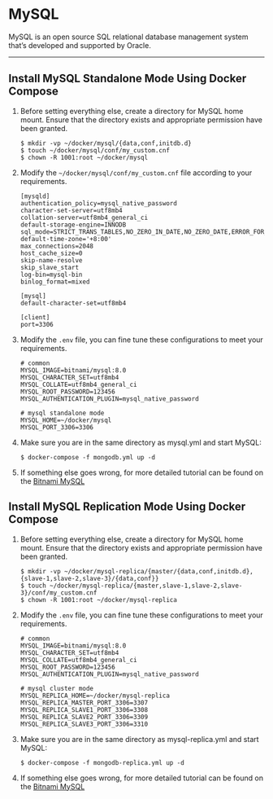 # MySQL

MySQL is an open source SQL relational database management system that’s developed and supported by Oracle.

---

## Install MySQL Standalone Mode Using Docker Compose

1. Before setting everything else, create a directory for MySQL home mount. Ensure that the directory exists and appropriate permission have been granted.
   
   ```shell
   $ mkdir -vp ~/docker/mysql/{data,conf,initdb.d}
   $ touch ~/docker/mysql/conf/my_custom.cnf
   $ chown -R 1001:root ~/docker/mysql
   ```
   
2. Modify the `~/docker/mysql/conf/my_custom.cnf` file according to your requirements.

   ```properties
   [mysqld]
   authentication_policy=mysql_native_password
   character-set-server=utf8mb4
   collation-server=utf8mb4_general_ci
   default-storage-engine=INNODB
   sql_mode=STRICT_TRANS_TABLES,NO_ZERO_IN_DATE,NO_ZERO_DATE,ERROR_FOR_DIVISION_BY_ZERO,NO_ENGINE_SUBSTITUTION
   default-time-zone='+8:00'
   max_connections=2048
   host_cache_size=0
   skip-name-resolve
   skip_slave_start
   log-bin=mysql-bin
   binlog_format=mixed
   
   [mysql]
   default-character-set=utf8mb4
   
   [client]
   port=3306
   ```

3. Modify the `.env` file, you can fine tune these configurations to meet your requirements.

   ```properties
   # common
   MYSQL_IMAGE=bitnami/mysql:8.0
   MYSQL_CHARACTER_SET=utf8mb4
   MYSQL_COLLATE=utf8mb4_general_ci
   MYSQL_ROOT_PASSWORD=123456
   MYSQL_AUTHENTICATION_PLUGIN=mysql_native_password
   
   # mysql standalone mode
   MYSQL_HOME=~/docker/mysql
   MYSQL_PORT_3306=3306
   ```

4. Make sure you are in the same directory as mysql.yml and start MySQL:

   ```shell
   $ docker-compose -f mongodb.yml up -d
   ```

5. If something else goes wrong, for more detailed tutorial can be found on the [Bitnami MySQL](https://hub.docker.com/r/bitnami/mysql)

## Install MySQL Replication Mode Using Docker Compose

1. Before setting everything else, create a directory for MySQL home mount. Ensure that the directory exists and appropriate permission have been granted.
   
   ```shell
   $ mkdir -vp ~/docker/mysql-replica/{master/{data,conf,initdb.d},{slave-1,slave-2,slave-3}/{data,conf}}
   $ touch ~/docker/mysql-replica/{master,slave-1,slave-2,slave-3}/conf/my_custom.cnf
   $ chown -R 1001:root ~/docker/mysql-replica
   ```
   
2. Modify the `.env` file, you can fine tune these configurations to meet your requirements.

   ```properties
   # common
   MYSQL_IMAGE=bitnami/mysql:8.0
   MYSQL_CHARACTER_SET=utf8mb4
   MYSQL_COLLATE=utf8mb4_general_ci
   MYSQL_ROOT_PASSWORD=123456
   MYSQL_AUTHENTICATION_PLUGIN=mysql_native_password
   
   # mysql cluster mode
   MYSQL_REPLICA_HOME=~/docker/mysql-replica
   MYSQL_REPLICA_MASTER_PORT_3306=3307
   MYSQL_REPLICA_SLAVE1_PORT_3306=3308
   MYSQL_REPLICA_SLAVE2_PORT_3306=3309
   MYSQL_REPLICA_SLAVE3_PORT_3306=3310
   ```

3. Make sure you are in the same directory as mysql-replica.yml and start MySQL:

   ```shell
   $ docker-compose -f mongodb-replica.yml up -d
   ```

4. If something else goes wrong, for more detailed tutorial can be found on the [Bitnami MySQL](https://hub.docker.com/r/bitnami/mysql)
